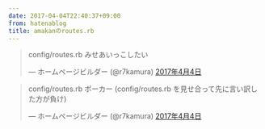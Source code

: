 ```yaml
---
date: 2017-04-04T22:40:37+09:00
from: hatenablog
title: amakanのroutes.rb
---
```


<p><blockquote class="twitter-tweet" data-lang="ja"><p lang="ja" dir="ltr">config/routes.rb みせあいっこしたい</p>&mdash; ホームページビルダー (@r7kamura) <a href="https://twitter.com/r7kamura/status/849250142830055424">2017年4月4日</a></blockquote><script async src="//platform.twitter.com/widgets.js" charset="utf-8"></script></p>

<p><blockquote class="twitter-tweet" data-lang="ja"><p lang="ja" dir="ltr">config/routes.rb ポーカー (config/routes.rb を見せ合って先に言い訳した方が負け)</p>&mdash; ホームページビルダー (@r7kamura) <a href="https://twitter.com/r7kamura/status/849250939810701312">2017年4月4日</a></blockquote><script async src="//platform.twitter.com/widgets.js" charset="utf-8"></script></p>

<script src="https://gist.github.com/r7kamura/fea33f3be2cfe783dab6c418e7c68bae.js"></script>


